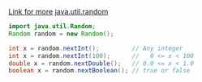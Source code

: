 
[Link for more](https://www.educative.io/answers/how-to-generate-random-numbers-in-java)
[java.util.random](https://www.geeksforgeeks.org/java-util-random-class-java/)

```java
import java.util.Random;
Random random = new Random();

int x = random.nextInt();         // Any integer 
int x = random.nextInt(100);      //   0 <= x < 100
double x = random.nextDouble();   // 0.0 <= x < 1.0
boolean x = random.nextBoolean(); // true or false
```
